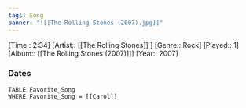 ```yaml
---
tags: Song  
banner: "![[The Rolling Stones (2007).jpg]]"
---
```

[Time:: 2:34]
[Artist:: [[The Rolling Stones]] ]
[Genre:: Rock]
[Played:: 1]
[Album:: [[The Rolling Stones (2007)]]]
[Year:: 2007]
### Dates
````dataview
TABLE Favorite_Song
WHERE Favorite_Song = [[Carol]]
````
